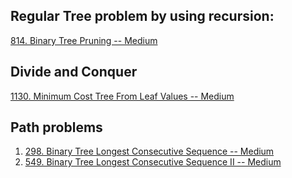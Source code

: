 ## Regular Tree problem by using recursion:

[814. Binary Tree Pruning -- Medium](https://leetcode.com/problems/binary-tree-pruning/)



## Divide and Conquer

[1130. Minimum Cost Tree From Leaf Values -- Medium](https://leetcode.com/problems/minimum-cost-tree-from-leaf-values/)





## Path problems

1. [298. Binary Tree Longest Consecutive Sequence -- Medium](https://leetcode.com/problems/binary-tree-longest-consecutive-sequence/)
2. [549. Binary Tree Longest Consecutive Sequence II -- Medium](https://leetcode.com/problems/binary-tree-longest-consecutive-sequence-ii/) 

